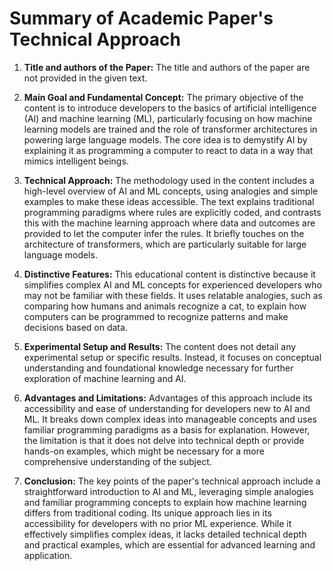 # Summary of Academic Paper's Technical Approach

1. **Title and authors of the Paper:**
   The title and authors of the paper are not provided in the given text.

2. **Main Goal and Fundamental Concept:**
   The primary objective of the content is to introduce developers to the basics of artificial intelligence (AI) and machine learning (ML), particularly focusing on how machine learning models are trained and the role of transformer architectures in powering large language models. The core idea is to demystify AI by explaining it as programming a computer to react to data in a way that mimics intelligent beings.

3. **Technical Approach:**
   The methodology used in the content includes a high-level overview of AI and ML concepts, using analogies and simple examples to make these ideas accessible. The text explains traditional programming paradigms where rules are explicitly coded, and contrasts this with the machine learning approach where data and outcomes are provided to let the computer infer the rules. It briefly touches on the architecture of transformers, which are particularly suitable for large language models.

4. **Distinctive Features:**
   This educational content is distinctive because it simplifies complex AI and ML concepts for experienced developers who may not be familiar with these fields. It uses relatable analogies, such as comparing how humans and animals recognize a cat, to explain how computers can be programmed to recognize patterns and make decisions based on data.

5. **Experimental Setup and Results:**
   The content does not detail any experimental setup or specific results. Instead, it focuses on conceptual understanding and foundational knowledge necessary for further exploration of machine learning and AI.

6. **Advantages and Limitations:**
   Advantages of this approach include its accessibility and ease of understanding for developers new to AI and ML. It breaks down complex ideas into manageable concepts and uses familiar programming paradigms as a basis for explanation. However, the limitation is that it does not delve into technical depth or provide hands-on examples, which might be necessary for a more comprehensive understanding of the subject.

7. **Conclusion:**
   The key points of the paper's technical approach include a straightforward introduction to AI and ML, leveraging simple analogies and familiar programming concepts to explain how machine learning differs from traditional coding. Its unique approach lies in its accessibility for developers with no prior ML experience. While it effectively simplifies complex ideas, it lacks detailed technical depth and practical examples, which are essential for advanced learning and application.

